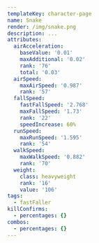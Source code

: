 ```yaml
---
templateKey: character-page
name: Snake
render: /img/snake.png
description: ...
attributes:
  airAcceleration:
    baseValue: '0.01'
    maxAdditional: '0.02'
    rank: '76'
    total: '0.03'
  airSpeed:
    maxAirSpeed: '0.987'
    rank: '57'
  fallSpeed:
    fastFallSpeed: '2.768'
    maxFallSpeed: '1.73'
    rank: '22'
    speedIncrease: 60%
  runSpeed:
    maxRunSpeed: '1.595'
    rank: '54'
  walkSpeed:
    maxWalkSpeed: '0.882'
    rank: '70'
  weight:
    class: heavyweight
    rank: '16'
    value: '106'
tags:
  - fastFaller
killConfirms:
  - percentages: {}
combos:
  - percentages: {}
---
```



